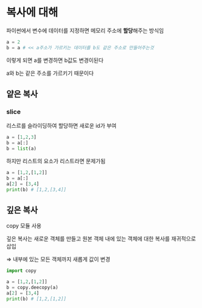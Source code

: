 # 복사에 대해

파이썬에서 변수에 데이터를 지정하면 메모리 주소에 **할당**해주는 방식임

```python
a = 2
b = a # << a주소가 가르키는 데이터를 b도 같은 주소로 만들어주는것
```

이렇게 되면 a를 변경하면 b값도 변경이된다

a와 b는 같은 주소를 가르키기 때문이다

## 얕은 복사

### slice

리스르를 슬라이딩하여 할당하면 새로운 id가 부여

```python
a = [1,2,3]
b = a[:]
b = list(a)
```

하지만 리스트의 요소가 리스트라면 문제가됨

```python
a = [1,2,[1,2]]
b = a[:]
a[2] = [3,4]
print(b) # [1,2,[3,4]]
```

## 깊은 복사

copy 모듈 사용

깊은 복사는 새로운 객체를 만들고 원본 객체 내에 있는 객체에 대한 복사를 재귀적으로 삽입

⇒ 내부에 있는 모든 객체까지 새롭게 값이 변경

```python
import copy

a = [1,2,[1,2]]
b = copy.deecopy(a)
a[2] = [3,4]
print(b) # [1,2,[1,2]]
```

